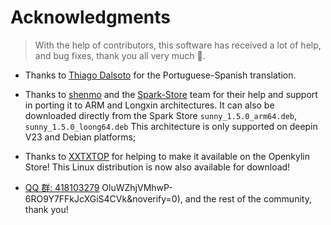 # Acknowledgments

> With the help of contributors, this software has received a lot of help, and bug fixes, thank you all very much 🙇‍.

- Thanks to [Thiago Dalsoto](https://github.com/thiagodalsoto) for the Portuguese-Spanish translation.

- Thanks to [shenmo](https://github.com/shenmo7192) and the [Spark-Store](https://gitee.com/spark-store-project/spark-store) team for their help and support in porting it to ARM and Longxin architectures. It can also be downloaded directly from the Spark Store
`sunny_1.5.0_arm64.deb`, `sunny_1.5.0_loong64.deb` This architecture is only supported on deepin V23 and Debian platforms;

- Thanks to [XXTXTOP](http://www.xiongshijie.top/) for helping to make it available on the Openkylin Store! This Linux distribution is now also available for download!

- [QQ 群: 418103279](https://qm.qq.com/cgi-bin/qm/qr?authKey=5pYNrJL7%2F8biKzT5LMj8dbjkpPvUvdLVbAOcNTydiqTDNc49yg0wtVcub8Cu3Pqa&k=) OluWZhjVMhwP-6RO9Y7FFkJcXGiS4CVk&noverify=0), and the rest of the community, thank you!